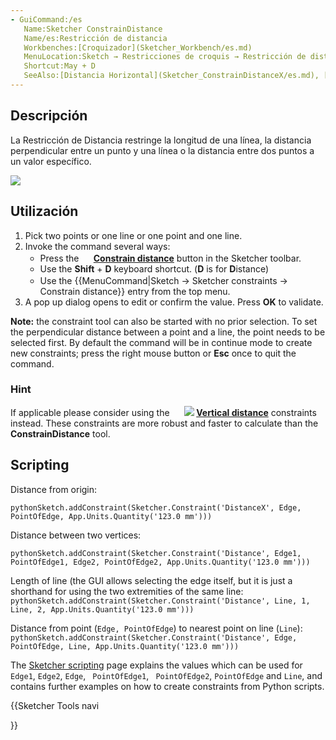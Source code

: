 ```yaml
---
- GuiCommand:/es
   Name:Sketcher ConstrainDistance
   Name/es:Restricción de distancia
   Workbenches:[Croquizador](Sketcher_Workbench/es.md)
   MenuLocation:Sketch → Restricciones de croquis → Restricción de distancia
   Shortcut:May + D
   SeeAlso:[Distancia Horizontal](Sketcher_ConstrainDistanceX/es.md), [Distancia Vertical](Sketcher_ConstrainDistanceY/es.md)
---
```



</div>

## Descripción

La Restricción de Distancia restringe la longitud de una línea, la distancia perpendicular entre un punto y una línea o la distancia entre dos puntos a un valor específico.

![](images/Sketcher_ConstrainDistance_example.png )


<div class="mw-translate-fuzzy">

## Utilización


</div>

1.  Pick two points or one line or one point and one line.
2.  Invoke the command several ways:
    -   Press the **<img src=images/Sketcher_ConstrainDistance.svg style="width:16px"> [Constrain distance](Sketcher_ConstrainDistance.md)** button in the Sketcher toolbar.
    -   Use the **Shift** + **D** keyboard shortcut. (**D** is for **D**istance)
    -   Use the {{MenuCommand|Sketch → Sketcher constraints → <img src=images/Sketcher_ConstrainDistance.svg style="width:16px"> Constrain distance}} entry from the top menu.
3.  A pop up dialog opens to edit or confirm the value. Press **OK** to validate.

**Note:** the constraint tool can also be started with no prior selection. To set the perpendicular distance between a point and a line, the point needs to be selected first. By default the command will be in continue mode to create new constraints; press the right mouse button or **Esc** once to quit the command.

### Hint

If applicable please consider using the **<img src=images/Sketcher_ConstrainDistanceX.svg style="width:16px"> <img src=images/Sketcher_ConstrainDistanceY.svg style="width:Horizontal distance](Sketcher_ConstrainDistanceX.md)** or **[16px"> [Vertical distance](Sketcher_ConstrainDistanceY.md)** constraints instead. These constraints are more robust and faster to calculate than the **ConstrainDistance** tool.

## Scripting

Distance from origin:


```pythonSketch.addConstraint(Sketcher.Constraint('DistanceX', Edge, PointOfEdge, App.Units.Quantity('123.0 mm')))```

Distance between two vertices:


```pythonSketch.addConstraint(Sketcher.Constraint('Distance', Edge1, PointOfEdge1, Edge2, PointOfEdge2, App.Units.Quantity('123.0 mm')))```

Length of line (the GUI allows selecting the edge itself, but it is just a shorthand for using the two extremities of the same line: 
```pythonSketch.addConstraint(Sketcher.Constraint('Distance', Line, 1, Line, 2, App.Units.Quantity('123.0 mm')))```

Distance from point (`Edge, PointOfEdge`) to nearest point on line (`Line`): 
```pythonSketch.addConstraint(Sketcher.Constraint('Distance', Edge, PointOfEdge, Line, App.Units.Quantity('123.0 mm')))```

The [Sketcher scripting](Sketcher_scripting.md) page explains the values which can be used for `Edge1`, `Edge2`, `Edge`, ` PointOfEdge1`, ` PointOfEdge2`, `PointOfEdge` and `Line`, and contains further examples on how to create constraints from Python scripts.





{{Sketcher Tools navi

}}  
